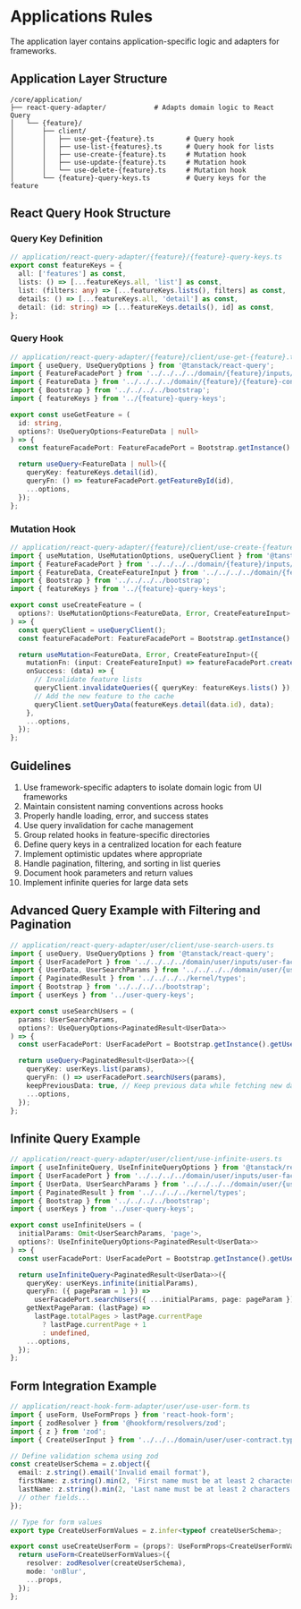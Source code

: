 # Applications Rules

The application layer contains application-specific logic and adapters for frameworks.

## Application Layer Structure

```
/core/application/
├── react-query-adapter/            # Adapts domain logic to React Query
│   └── {feature}/
│       ├── client/
│       │   ├── use-get-{feature}.ts        # Query hook
│       │   ├── use-list-{features}.ts      # Query hook for lists
│       │   ├── use-create-{feature}.ts     # Mutation hook
│       │   ├── use-update-{feature}.ts     # Mutation hook
│       │   └── use-delete-{feature}.ts     # Mutation hook
│       └── {feature}-query-keys.ts         # Query keys for the feature
```

## React Query Hook Structure

### Query Key Definition

```typescript
// application/react-query-adapter/{feature}/{feature}-query-keys.ts
export const featureKeys = {
  all: ['features'] as const,
  lists: () => [...featureKeys.all, 'list'] as const,
  list: (filters: any) => [...featureKeys.lists(), filters] as const,
  details: () => [...featureKeys.all, 'detail'] as const,
  detail: (id: string) => [...featureKeys.details(), id] as const,
};
```

### Query Hook

```typescript
// application/react-query-adapter/{feature}/client/use-get-{feature}.ts
import { useQuery, UseQueryOptions } from '@tanstack/react-query';
import { FeatureFacadePort } from '../../../../domain/{feature}/inputs/{feature}-facade-port';
import { FeatureData } from '../../../../domain/{feature}/{feature}-contract.types';
import { Bootstrap } from '../../../../bootstrap';
import { featureKeys } from '../{feature}-query-keys';

export const useGetFeature = (
  id: string,
  options?: UseQueryOptions<FeatureData | null>
) => {
  const featureFacadePort: FeatureFacadePort = Bootstrap.getInstance().getFeatureFacadePort();

  return useQuery<FeatureData | null>({
    queryKey: featureKeys.detail(id),
    queryFn: () => featureFacadePort.getFeatureById(id),
    ...options,
  });
};
```

### Mutation Hook

```typescript
// application/react-query-adapter/{feature}/client/use-create-{feature}.ts
import { useMutation, UseMutationOptions, useQueryClient } from '@tanstack/react-query';
import { FeatureFacadePort } from '../../../../domain/{feature}/inputs/{feature}-facade-port';
import { FeatureData, CreateFeatureInput } from '../../../../domain/{feature}/{feature}-contract.types';
import { Bootstrap } from '../../../../bootstrap';
import { featureKeys } from '../{feature}-query-keys';

export const useCreateFeature = (
  options?: UseMutationOptions<FeatureData, Error, CreateFeatureInput>
) => {
  const queryClient = useQueryClient();
  const featureFacadePort: FeatureFacadePort = Bootstrap.getInstance().getFeatureFacadePort();

  return useMutation<FeatureData, Error, CreateFeatureInput>({
    mutationFn: (input: CreateFeatureInput) => featureFacadePort.createFeature(input),
    onSuccess: (data) => {
      // Invalidate feature lists
      queryClient.invalidateQueries({ queryKey: featureKeys.lists() });
      // Add the new feature to the cache
      queryClient.setQueryData(featureKeys.detail(data.id), data);
    },
    ...options,
  });
};
```

## Guidelines

1. Use framework-specific adapters to isolate domain logic from UI frameworks
2. Maintain consistent naming conventions across hooks
3. Properly handle loading, error, and success states
4. Use query invalidation for cache management
5. Group related hooks in feature-specific directories
6. Define query keys in a centralized location for each feature
7. Implement optimistic updates where appropriate
8. Handle pagination, filtering, and sorting in list queries
9. Document hook parameters and return values
10. Implement infinite queries for large data sets

## Advanced Query Example with Filtering and Pagination

```typescript
// application/react-query-adapter/user/client/use-search-users.ts
import { useQuery, UseQueryOptions } from '@tanstack/react-query';
import { UserFacadePort } from '../../../../domain/user/inputs/user-facade-port';
import { UserData, UserSearchParams } from '../../../../domain/user/{user}-contract.types';
import { PaginatedResult } from '../../../../kernel/types';
import { Bootstrap } from '../../../../bootstrap';
import { userKeys } from '../user-query-keys';

export const useSearchUsers = (
  params: UserSearchParams,
  options?: UseQueryOptions<PaginatedResult<UserData>>
) => {
  const userFacadePort: UserFacadePort = Bootstrap.getInstance().getUserFacadePort();

  return useQuery<PaginatedResult<UserData>>({
    queryKey: userKeys.list(params),
    queryFn: () => userFacadePort.searchUsers(params),
    keepPreviousData: true, // Keep previous data while fetching new data
    ...options,
  });
};
```

## Infinite Query Example

```typescript
// application/react-query-adapter/user/client/use-infinite-users.ts
import { useInfiniteQuery, UseInfiniteQueryOptions } from '@tanstack/react-query';
import { UserFacadePort } from '../../../../domain/user/inputs/user-facade-port';
import { UserData, UserSearchParams } from '../../../../domain/user/{user}-contract.types';
import { PaginatedResult } from '../../../../kernel/types';
import { Bootstrap } from '../../../../bootstrap';
import { userKeys } from '../user-query-keys';

export const useInfiniteUsers = (
  initialParams: Omit<UserSearchParams, 'page'>,
  options?: UseInfiniteQueryOptions<PaginatedResult<UserData>>
) => {
  const userFacadePort: UserFacadePort = Bootstrap.getInstance().getUserFacadePort();

  return useInfiniteQuery<PaginatedResult<UserData>>({
    queryKey: userKeys.infinite(initialParams),
    queryFn: ({ pageParam = 1 }) => 
      userFacadePort.searchUsers({ ...initialParams, page: pageParam }),
    getNextPageParam: (lastPage) => 
      lastPage.totalPages > lastPage.currentPage 
        ? lastPage.currentPage + 1 
        : undefined,
    ...options,
  });
};
```

## Form Integration Example

```typescript
// application/react-hook-form-adapter/user/use-user-form.ts
import { useForm, UseFormProps } from 'react-hook-form';
import { zodResolver } from '@hookform/resolvers/zod';
import { z } from 'zod';
import { CreateUserInput } from '../../../domain/user/user-contract.types';

// Define validation schema using zod
const createUserSchema = z.object({
  email: z.string().email('Invalid email format'),
  firstName: z.string().min(2, 'First name must be at least 2 characters'),
  lastName: z.string().min(2, 'Last name must be at least 2 characters'),
  // other fields...
});

// Type for form values
export type CreateUserFormValues = z.infer<typeof createUserSchema>;

export const useCreateUserForm = (props?: UseFormProps<CreateUserFormValues>) => {
  return useForm<CreateUserFormValues>({
    resolver: zodResolver(createUserSchema),
    mode: 'onBlur',
    ...props,
  });
};
```